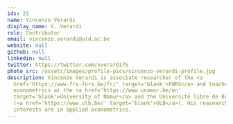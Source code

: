 ```yaml
---
ids: 21
name: Vincenzo Verardi
display_name: V. Verardi
role: Contributor
email: vincenzo.verardi@uld.ac.be
website: null
github: null
linkedin: null
twitter: https://twitter.com/vverardi75
photo_src: /assets/images/profile-pics/vincenzo-verardi-profile.jpg
description: Vincenzo Verardi is associate researcher of the <a
  href='https://www.frs-fnrs.be/fr/' target='blank'>FNRS</a> and teaches
  econometrics at the <a href='https://www.unamur.be/en'
  target='blank'>University of Namur</a> and the Université libre de Bruxelles
  (<a href='https://www.ulb.be/' target='blank'>ULB</a>). His reasearch
  interests are in applied econometrics.
---
```


